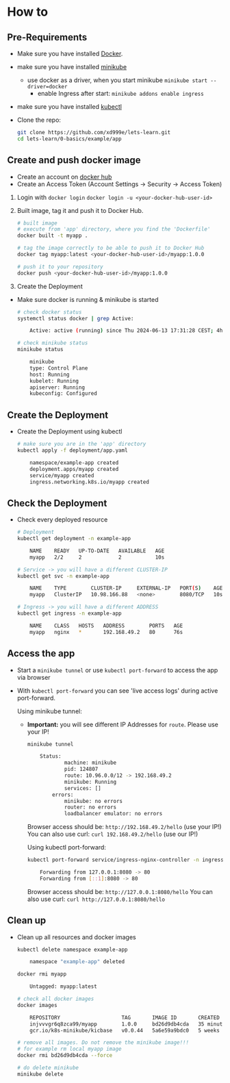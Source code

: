 # How to

## Pre-Requirements

- Make sure you have installed [Docker](https://docs.docker.com/get-docker/).
- make sure you have installed [minikube](https://minikube.sigs.k8s.io/docs/start/)
  - use docker as a driver, when you start minikube `minikube start --driver=docker`
    - enable Ingress after start: `minikube addons enable ingress`
- make sure you have installed [kubectl](https://kubernetes.io/docs/tasks/tools/#kubectl)

- Clone the repo:

    ``` bash
   git clone https://github.com/xd999e/lets-learn.git
   cd lets-learn/0-basics/example/app
    ```

## Create and push docker image

- Create an account on [docker hub](https://hub.docker.com/)
- Create an Access Token (Account Settings -> Security -> Access Token)

1. Login with `docker login`
    `docker login -u <your-docker-hub-user-id>`

2. Built image, tag it and push it to Docker Hub.

    ``` bash
    # built image
    # execute from 'app' directory, where you find the 'Dockerfile'
    docker built -t myapp .

    # tag the image correctly to be able to push it to Docker Hub
    docker tag myapp:latest <your-docker-hub-user-id>/myapp:1.0.0

    # push it to your repository
    docker push <your-docker-hub-user-id>/myapp:1.0.0
    ```

3. Create the Deployment

- Make sure docker is running & minikube is started

    ``` bash
    # check docker status
    systemctl status docker | grep Active:

        Active: active (running) since Thu 2024-06-13 17:31:28 CEST; 4h 8min ago

    # check minikube status
    minikube status

        minikube
        type: Control Plane
        host: Running
        kubelet: Running
        apiserver: Running
        kubeconfig: Configured
    ```

## Create the Deployment

- Create the Deployment using kubectl

    ``` bash
    # make sure you are in the 'app' directory
    kubectl apply -f deployment/app.yaml

        namespace/example-app created
        deployment.apps/myapp created
        service/myapp created
        ingress.networking.k8s.io/myapp created
    ```

## Check the Deployment

- Check every deployed resource

    ``` bash
    # Deployment
    kubectl get deployment -n example-app

        NAME    READY   UP-TO-DATE   AVAILABLE   AGE
        myapp   2/2     2            2           10s

    # Service -> you will have a different CLUSTER-IP
    kubectl get svc -n example-app

        NAME    TYPE        CLUSTER-IP     EXTERNAL-IP   PORT(S)    AGE
        myapp   ClusterIP   10.98.166.88   <none>        8080/TCP   10s

    # Ingress -> you will have a different ADDRESS
    kubectl get ingress -n example-app

        NAME    CLASS   HOSTS   ADDRESS        PORTS   AGE
        myapp   nginx   *       192.168.49.2   80      76s
    ```

## Access the app

- Start a `minikube tunnel` or use `kubectl port-forward` to access the app via browser
- With `kubectl port-forward` you can see 'live access logs' during active port-forward.

    Using minikube tunnel:

  - **Important:** you will see different IP Addresses for `route`. Please use your IP!

    ``` bash
    minikube tunnel

        Status:
                machine: minikube
                pid: 124807
                route: 10.96.0.0/12 -> 192.168.49.2
                minikube: Running
                services: []
            errors:
                minikube: no errors
                router: no errors
                loadbalancer emulator: no errors
    ```

    Browser access should be: `http://192.168.49.2/hello` (use your IP!)
    You can also use curl: `curl 192.168.49.2/hello` (use our IP!)

    Using kubectl port-forward:

    ``` bash
    kubectl port-forward service/ingress-nginx-controller -n ingress-nginx 8080:80

        Forwarding from 127.0.0.1:8080 -> 80
        Forwarding from [::1]:8080 -> 80
    ```

    Browser access should be: `http://127.0.0.1:8080/hello`
    You can also use curl: `curl http://127.0.0.1:8080/hello`

## Clean up

- Clean up all resources and docker images

    ``` bash
    kubectl delete namespace example-app

        namespace "example-app" deleted

    docker rmi myapp

        Untagged: myapp:latest

    # check all docker images
    docker images

        REPOSITORY                    TAG       IMAGE ID       CREATED          SIZE
        injvvvgr6q8zca99/myapp        1.0.0     bd26d9db4cda   35 minutes ago   141MB
        gcr.io/k8s-minikube/kicbase   v0.0.44   5a6e59a9bdc0   5 weeks ago      1.26GB

    # remove all images. Do not remove the minikube image!!!
    # for example rm local myapp image
    docker rmi bd26d9db4cda --force

    # do delete minikube
    minikube delete
    ```
